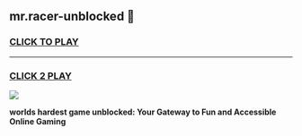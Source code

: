 
## mr.racer-unblocked 👋
<h3>
<a href="https://premium.freeplayer.one?title=mr.racer-unblocked&ref=14F">CLICK TO PLAY</a></h3>
<hr>

<h3>
<a href="https://premium.freeplayer.one?title=mr.racer-unblocked&ref=14F">CLICK 2 PLAY</a>
  
</h3>

<a href="https://premium.freeplayer.one?title=mr.racer-unblocked&ref=12F/"><img src="https://clearcache.store/games.png"></a>


**worlds hardest game unblocked: Your Gateway to Fun and Accessible Online Gaming**
